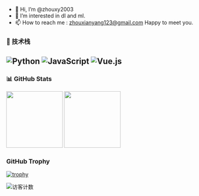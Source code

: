 - 👋 Hi, I’m @zhouxy2003
- 👀 I’m interested in dl and ml.
- 📫 How to reach me : zhouxianyang123@gmail.com
Happy to meet you.

### 🚀 技术栈
![Python](https://img.shields.io/badge/Python-3776AB?style=for-the-badge&logo=python&logoColor=white)
![JavaScript](https://img.shields.io/badge/JavaScript-F7DF1E?style=for-the-badge&logo=javascript&logoColor=black)
![Vue.js](https://img.shields.io/badge/Vue.js-4FC08D?style=for-the-badge&logo=vue.js&logoColor=white)
---
### 📊 GitHub Stats
<div align="left">
  <img src="https://github-readme-stats.vercel.app/api?username=zhouxy2003&hide_title=true&show_icons=true&count_private=true&hide_border=false&locale=en" height="150" />
  <img src="https://github-readme-stats.vercel.app/api/top-langs?username=zhouxy2003&layout=compact&card_width=320&langs_count=8&hide_border=false" height="150" />
</div>

### GitHub Trophy

[![trophy](https://github-profile-trophy.vercel.app/?username=zhouxy2003&theme=onedark&no-frame=false&no-bg=false&margin-w=15&margin-h=15&column=5&rank=SECRET,SSS,SS,A,B)](https://github.com/ryo-ma/github-profile-trophy)

![访客计数](https://visitor-badge-reloaded.vercel.app/badge?page_id=zhouxy2003.zhouxy2003&color=green&style=flat-square)





